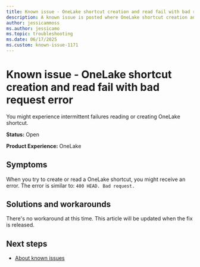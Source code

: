 ```yaml
---
title: Known issue - OneLake shortcut creation and read fail with bad request error
description: A known issue is posted where OneLake shortcut creation and read fail with bad request error.
author: jessicammoss
ms.author: jessicamo
ms.topic: troubleshooting  
ms.date: 06/17/2025
ms.custom: known-issue-1171
---
```


# Known issue - OneLake shortcut creation and read fail with bad request error

You might experience intermittent failures reading or creating OneLake shortcut.

**Status:** Open

**Product Experience:** OneLake

## Symptoms

When you try to create or read a OneLake shortcut, you might receive an error. The error is similar to: `400 HEAD. Bad request.`

## Solutions and workarounds

There's no workaround at this time. This article will be updated when the fix is released.

## Next steps

- [About known issues](https://support.fabric.microsoft.com/known-issues)
